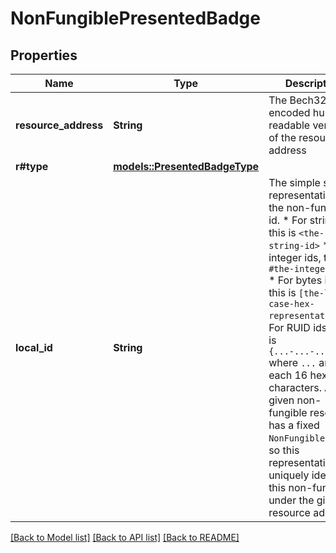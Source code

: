 # NonFungiblePresentedBadge

## Properties

Name | Type | Description | Notes
------------ | ------------- | ------------- | -------------
**resource_address** | **String** | The Bech32m-encoded human readable version of the resource address | 
**r#type** | [**models::PresentedBadgeType**](PresentedBadgeType.md) |  | 
**local_id** | **String** | The simple string representation of the non-fungible id. * For string ids, this is `<the-string-id>` * For integer ids, this is `#the-integer-id#` * For bytes ids, this is `[the-lower-case-hex-representation]` * For RUID ids, this is `{...-...-...-...}` where `...` are each 16 hex characters. A given non-fungible resource has a fixed `NonFungibleIdType`, so this representation uniquely identifies this non-fungible under the given resource address.  | 

[[Back to Model list]](../README.md#documentation-for-models) [[Back to API list]](../README.md#documentation-for-api-endpoints) [[Back to README]](../README.md)


